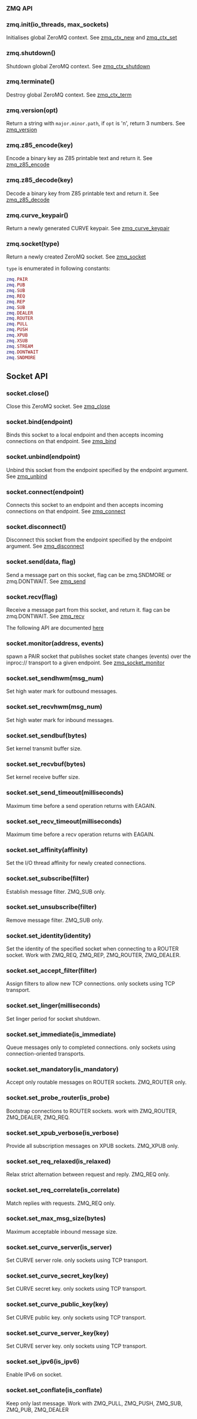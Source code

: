 ### ZMQ API

### zmq.init(io_threads, max_sockets)

Initialises global ZeroMQ context.
See [zmq_ctx_new](http://api.zeromq.org/4-0:zmq-ctx-new) and [zmq_ctx_set](http://api.zeromq.org/4-0:zmq-ctx-set)

### zmq.shutdown()

Shutdown global ZeroMQ context.
See [zmq_ctx_shutdown](http://api.zeromq.org/4-0:zmq-ctx-shutdown)

### zmq.terminate()

Destroy global ZeroMQ context.
See [zmq_ctx_term](http://api.zeromq.org/4-0:zmq-ctx-term)

### zmq.version(opt)

Return a string with `major.minor.path`, if `opt` is 'n', return 3 numbers.
See [zmq_version](http://api.zeromq.org/4-0:zmq_version)

### zmq.z85_encode(key)

Encode a binary key as Z85 printable text and return it.
See [zmq_z85_encode](http://api.zeromq.org/4-0:zmq-z85-encode)

### zmq.z85_decode(key)

Decode a binary key from Z85 printable text and return it.
See [zmq_z85_decode](http://api.zeromq.org/4-0:zmq-z85-decode)

### zmq.curve_keypair()

Return a newly generated CURVE keypair.
See [zmq_curve_keypair](http://api.zeromq.org/4-0:zmq-curve-keypair)

### zmq.socket(type)

Return a newly created ZeroMQ socket.
See [zmq_socket](http://api.zeromq.org/4-0:zmq-socket)

`type` is enumerated in following constants:

~~~ Lua
zmq.PAIR
zmq.PUB
zmq.SUB
zmq.REQ
zmq.REP
zmq.SUB
zmq.DEALER
zmq.ROUTER
zmq.PULL
zmq.PUSH
zmq.XPUB
zmq.XSUB
zmq.STREAM
zmq.DONTWAIT
zmq.SNDMORE
~~~

## Socket API

### socket.close()

Close this ZeroMQ socket.
See [zmq_close](http://api.zeromq.org/4-0:zmq_close)

### socket.bind(endpoint)

Binds this socket to a local endpoint and then accepts incoming connections on that endpoint.
See [zmq_bind](http://api.zeromq.org/4-0:zmq_bind)

### socket.unbind(endpoint)

Unbind this socket from the endpoint specified by the endpoint argument.
See [zmq_unbind](http://api.zeromq.org/4-0:zmq_unbind)

### socket.connect(endpoint)

Connects this socket to an endpoint and then accepts incoming connections on that endpoint.
See [zmq_connect](http://api.zeromq.org/4-0:zmq_connect)

### socket.disconnect()

Disconnect this socket from the endpoint specified by the endpoint argument.
See [zmq_disconnect](http://api.zeromq.org/4-0:zmq_disconnect)

### socket.send(data, flag)

Send a message part on this socket, flag can be zmq.SNDMORE or zmq.DONTWAIT.
See [zmq_send](http://api.zeromq.org/4-0:zmq-send)

### socket.recv(flag)

Receive a message part from this socket, and return it.
flag can be zmq.DONTWAIT.
See [zmq_recv](http://api.zeromq.org/4-0:zmq-recv)

The following API are documented [here](http://api.zeromq.org/4-0:zmq-setsockopt)

### socket.monitor(address, events)

spawn a PAIR socket that publishes socket state changes (events) over the inproc:// transport to a given endpoint.
See [zmq_socket_monitor](http://api.zeromq.org/4-0:zmq-socket-monitor)

### socket.set_sendhwm(msg_num)

Set high water mark for outbound messages.

### socket.set_recvhwm(msg_num)

Set high water mark for inbound messages.

### socket.set_sendbuf(bytes)

Set kernel transmit buffer size.

### socket.set_recvbuf(bytes)

Set kernel receive buffer size.

### socket.set_send_timeout(milliseconds)

Maximum time before a send operation returns with EAGAIN.

### socket.set_recv_timeout(milliseconds)

Maximum time before a recv operation returns with EAGAIN.

### socket.set_affinity(affinity)

Set the I/O thread affinity for newly created connections.

### socket.set_subscribe(filter)

Establish message filter. ZMQ_SUB only.

### socket.set_unsubscribe(filter)

Remove message filter. ZMQ_SUB only.

### socket.set_identity(identity)

Set the identity of the specified socket when connecting to a ROUTER socket.
Work with ZMQ_REQ, ZMQ_REP, ZMQ_ROUTER, ZMQ_DEALER.

### socket.set_accept_filter(filter)

Assign filters to allow new TCP connections. only sockets using TCP transport.

### socket.set_linger(milliseconds)

Set linger period for socket shutdown.
 
### socket.set_immediate(is_immediate)

Queue messages only to completed connections.
only sockets using connection-oriented transports.

### socket.set_mandatory(is_mandatory)

Accept only routable messages on ROUTER sockets. ZMQ_ROUTER only.

### socket.set_probe_router(is_probe)

Bootstrap connections to ROUTER sockets.
work with ZMQ_ROUTER, ZMQ_DEALER, ZMQ_REQ.

### socket.set_xpub_verbose(is_verbose)

Provide all subscription messages on XPUB sockets. ZMQ_XPUB only.

### socket.set_req_relaxed(is_relaxed)

Relax strict alternation between request and reply. ZMQ_REQ only.

### socket.set_req_correlate(is_correlate)

Match replies with requests. ZMQ_REQ only.

### socket.set_max_msg_size(bytes)

Maximum acceptable inbound message size.

### socket.set_curve_server(is_server)

Set CURVE server role. only sockets using TCP transport.

### socket.set_curve_secret_key(key)

Set CURVE secret key. only sockets using TCP transport.

### socket.set_curve_public_key(key)

Set CURVE public key. only sockets using TCP transport.

### socket.set_curve_server_key(key)

Set CURVE server key. only sockets using TCP transport.

### socket.set_ipv6(is_ipv6)

Enable IPv6 on socket.

### socket.set_conflate(is_conflate)

Keep only last message.
Work with ZMQ_PULL, ZMQ_PUSH, ZMQ_SUB, ZMQ_PUB, ZMQ_DEALER
